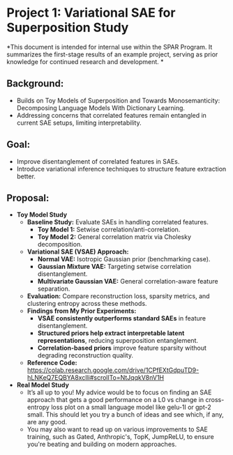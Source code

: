 # Project 1: Variational SAE for Superposition Study

*This document is intended for internal use within the SPAR Program. It summarizes the first-stage results of an example project, serving as prior knowledge for continued research and development.
*

## Background:
+ Builds on Toy Models of Superposition and Towards Monosemanticity: Decomposing Language Models With Dictionary Learning.
+ Addressing concerns that correlated features remain entangled in current SAE setups, limiting interpretability.
## Goal:
+ Improve disentanglement of correlated features in SAEs.
+ Introduce variational inference techniques to structure feature extraction better.
## Proposal:
+ **Toy Model Study**
  + **Baseline Study:** Evaluate SAEs in handling correlated features.
    + **Toy Model 1:** Setwise correlation/anti-correlation.
    + **Toy Model 2:** General correlation matrix via Cholesky decomposition.
  + **Variational SAE (VSAE) Approach:**
    + **Normal VAE:** Isotropic Gaussian prior (benchmarking case).
    + **Gaussian Mixture VAE:** Targeting setwise correlation disentanglement.
    + **Multivariate Gaussian VAE:** General correlation-aware feature separation.
  + **Evaluation:** Compare reconstruction loss, sparsity metrics, and clustering entropy across these methods.
  + **Findings from My Prior Experiments:** 
    + **VSAE consistently outperforms standard SAEs** in feature disentanglement.
    + **Structured priors help extract interpretable latent representations**, reducing superposition entanglement.
    + **Correlation-based priors** improve feature sparsity without degrading reconstruction quality.
  + **Reference Code:** https://colab.research.google.com/drive/1CPfEXtGdpuTD9-hLNKeQ7EQBYA8xcIli#scrollTo=NtJqqkV8nV1H
+ **Real Model Study**
  + It’s all up to you! My advice would be to focus on finding an SAE approach that gets a good performance on a L0 vs change in cross-entropy loss plot on a small language model like gelu-1l or gpt-2 small. This should let you try a bunch of ideas and see which, if any, are any good.
  + You may also want to read up on various improvements to SAE training, such as Gated, Anthropic's, TopK, JumpReLU, to ensure you're beating and building on modern approaches.
